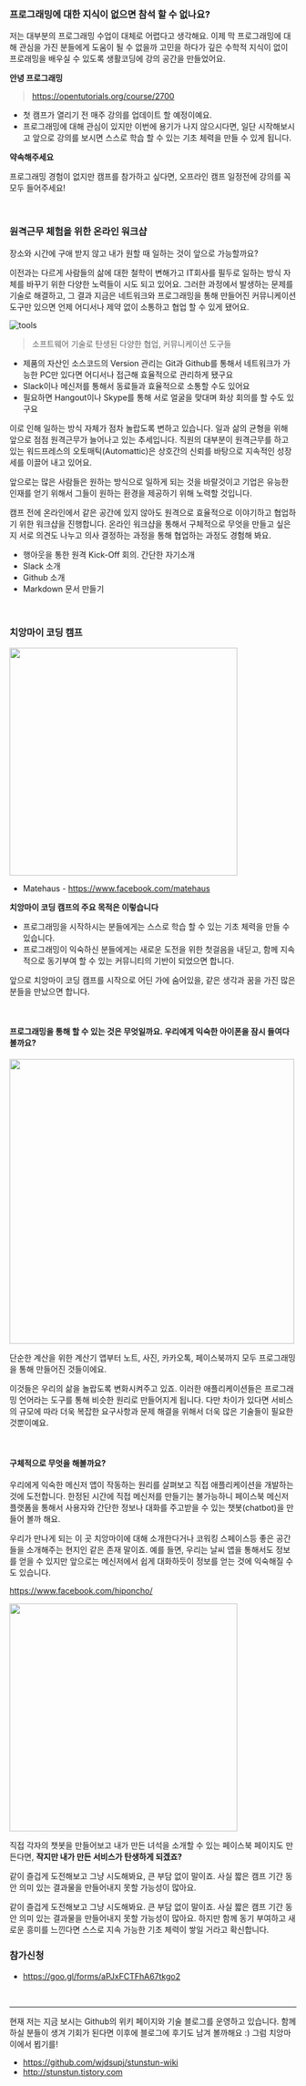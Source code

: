 ### 프로그래밍에 대한 지식이 없으면 참석 할 수 없나요?

 저는 대부분의 프로그래밍 수업이 대체로 어렵다고 생각해요. 이제 막 프로그래밍에 대해 관심을 가진 분들에게 도움이 될 수 없을까 고민을 하다가 깊은 수학적 지식이 없이 프로래밍을 배우실 수 있도록 생활코딩에 강의 공간을 만들었어요.   

**안녕 프로그래밍**

> https://opentutorials.org/course/2700

- 첫 캠프가 열리기 전 매주 강의를 업데이트 할 예정이예요.
- 프로그래밍에 대해 관심이 있지만 이번에 용기가 나지 않으시다면, 일단 시작해보시고 앞으로 강의를 보시면 스스로 학습 할 수 있는 기초 체력을 만들 수 있게 됩니다.

**약속해주세요**

프로그래밍 경험이 없지만 캠프를 참가하고 싶다면, 오프라인 캠프 일정전에 강의를 꼭 모두 들어주세요!

<br>

### 원격근무 체험을 위한 온라인 워크샵

장소와 시간에 구애 받지 않고 내가 원할 때 일하는 것이 앞으로 가능할까요? 

이전과는 다르게 사람들의 삶에 대한 철학이 변해가고 IT회사를 필두로 일하는 방식 자체를 바꾸기 위한 다양한 노력들이 시도 되고 있어요. 그러한 과정에서 발생하는 문제를 기술로 해결하고, 그 결과 지금은 네트워크와 프로그래밍을 통해 만들어진 커뮤니케이션 도구만 있으면 언제 어디서나 제약 없이 소통하고 협업 할 수 있게 됐어요.
 
![tools](http://image.toast.com/aaaaahq/resources/remote-works.png)

> 소프트웨어 기술로 탄생된 다양한 협업, 커뮤니케이션 도구들

- 제품의 자산인 소스코드의 Version 관리는 Git과 Github를 통해서 네트워크가 가능한 PC만 있다면 어디서나 접근해 효율적으로 관리하게 됐구요
- Slack이나 메신저를 통해서 동료들과 효율적으로 소통할 수도 있어요
- 필요하면 Hangout이나 Skype를 통해 서로 얼굴을 맞대며 화상 회의를 할 수도 있구요

이로 인해 일하는 방식 자체가 점차 놀랍도록 변하고 있습니다. 일과 삶의 균형을 위해 앞으로 점점 원격근무가 늘어나고 있는 추세입니다. 직원의 대부분이 원격근무를 하고 있는 워드프레스의 오토매틱(Automattic)은 상호간의 신뢰를 바탕으로 지속적인 성장세를 이끌어 내고 있어요.

 앞으로는 많은 사람들은 원하는 방식으로 일하게 되는 것을 바랄것이고 기업은 유능한 인재를 얻기 위해서 그들이 원하는 환경을 제공하기 위해 노력할 것입니다.

캠프 전에 온라인에서 같은 공간에 있지 않아도 원격으로 효율적으로 이야기하고 협업하기 위한 워크샵을 진행합니다. 온라인 워크샵을 통해서 구체적으로 무엇을 만들고 싶은지 서로 의견도 나누고 의사 결정하는 과정을 통해 협업하는 과정도 경험해 봐요.

- 행아웃을 통한 원격 Kick-Off 회의. 간단한 자기소개
- Slack 소개 
- Github 소개
- Markdown 문서 만들기

<br>

### 치앙마이 코딩 캠프 

<img src='http://image.toast.com/aaaaahq/chiangmai-codecamp.jpg' width='400' />

- Matehaus - https://www.facebook.com/matehaus

**치앙마이 코딩 캠프의 주요 목적은 이렇습니다**
- 프로그래밍을 시작하시는 분들에게는 스스로 학습 할 수 있는 기초 체력을 만들 수 있습니다.
- 프로그래밍이 익숙하신 분들에게는 새로운 도전을 위한 첫걸음을 내딛고, 함께 지속적으로 동기부여 할 수 있는 커뮤니티의 기반이 되었으면 합니다.

앞으로 치앙마이 코딩 캠프를 시작으로 어딘 가에 숨어있을, 같은 생각과 꿈을 가진 많은 분들을 만났으면 합니다.

<br>

#### 프로그래밍을 통해 할 수 있는 것은 무엇일까요. 우리에게 익숙한 아이폰을 잠시 들여다볼까요?

<img src="http://image.toast.com/aaaaahq/apps.png" width="500">

단순한 계산을 위한 계산기 앱부터 노트, 사진, 카카오톡, 페이스북까지 모두 프로그래밍을 통해 만들어진 것들이에요. 

이것들은 우리의 삶을 놀랍도록 변화시켜주고 있죠. 이러한 애플리케이션들은 프로그래밍 언어라는 도구를 통해 비슷한 원리로 만들어지게 됩니다. 다만 차이가 있다면 서비스의 규모에 따라 더욱 복잡한 요구사항과 문제 해결을 위해서 더욱 많은 기술들이 필요한 것뿐이예요.

<br>

#### 구체적으로 무엇을 해볼까요?

우리에게 익숙한 메신저 앱이 작동하는 원리를 살펴보고 직접 애플리케이션을 개발하는 것에 도전합니다. 한정된 시간에 직접 메신저를 만들기는 불가능하니 페이스북 메신저 플랫폼을 통해서 사용자와 간단한 정보나 대화를 주고받을 수 있는 챗봇(chatbot)을 만들어 볼까 해요.

우리가 만나게 되는 이 곳 치앙마이에 대해 소개한다거나 코워킹 스페이스등 좋은 공간들을 소개해주는 현지인 같은 존재 말이죠. 예를 들면, 우리는 날씨 앱을 통해서도 정보를 얻을 수 있지만 앞으로는 메신저에서 쉽게 대화하듯이 정보를 얻는 것에 익숙해질 수도 있습니다.

https://www.facebook.com/hiponcho/

<img src="http://image.toast.com/aaaaahq/FullSizeRender.jpg" width="400">

직접 각자의 챗봇을 만들어보고 내가 만든 녀석을 소개할 수 있는 페이스북 페이지도 만든다면, **작지만 내가 만든 서비스가 탄생하게 되겠죠?**

같이 즐겁게 도전해보고 그냥 시도해봐요, 큰 부담 없이 말이죠. 사실 짧은 캠프 기간 동안 의미 있는 결과물을 만들어내지 못할 가능성이 많아요. 

같이 즐겁게 도전해보고 그냥 시도해봐요. 큰 부담 없이 말이죠. 사실 짧은 캠프 기간 동안 의미 있는 결과물을 만들어내지 못할 가능성이 많아요. 하지만 함께 동기 부여하고 새로운 흥미를 느낀다면 스스로 지속 가능한 기초 체력이 쌓일 거라고 확신합니다.

### 참가신청
- https://goo.gl/forms/aPJxFCTFhA67tkgo2

<br>

---

현재 저는 지금 보시는 Github의 위키 페이지와 기술 블로그를 운영하고 있습니다. 함께 하실 분들이 생겨 기회가 된다면 이후에 블로그에 후기도 남겨 볼까해요 :) 그럼 치앙마이에서 뵙기를! 

- https://github.com/wjdsupj/stunstun-wiki
- http://stunstun.tistory.com
